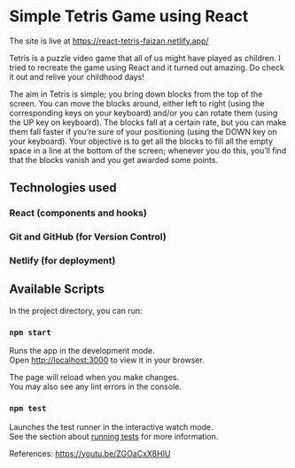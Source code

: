 # Simple Tetris Game using React

The site is live at https://react-tetris-faizan.netlify.app/

Tetris is a puzzle video game that all of us might have played as children. I tried to recreate the game using React and it turned out amazing. Do check it out and relive your childhood days!

The aim in Tetris is simple; you bring down blocks from the top of the screen. You can move the blocks around, either left to right (using the corresponding keys on your keyboard) and/or you can rotate them (using the UP key on keyboard). The blocks fall at a certain rate, but you can make them fall faster if you’re sure of your positioning (using the DOWN key on your keyboard). Your objective is to get all the blocks to fill all the empty space in a line at the bottom of the screen; whenever you do this, you’ll find that the blocks vanish and you get awarded some points.

## Technologies used
### React (components and hooks)
### Git and GitHub (for Version Control)
### Netlify (for deployment)

## Available Scripts

In the project directory, you can run:

### `npm start`

Runs the app in the development mode.\
Open [http://localhost:3000](http://localhost:3000) to view it in your browser.

The page will reload when you make changes.\
You may also see any lint errors in the console.

### `npm test`

Launches the test runner in the interactive watch mode.\
See the section about [running tests](https://facebook.github.io/create-react-app/docs/running-tests) for more information.

References: https://youtu.be/ZGOaCxX8HIU

